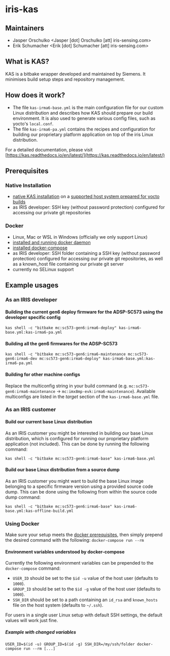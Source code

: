 # iris-kas

## Maintainers
- Jasper Orschulko <Jasper [dot] Orschulko [att] iris-sensing.com>
- Erik Schumacher <Erik [dot] Schumacher [att] iris-sensing.com>


## What is KAS?
KAS is a bitbake wrapper developed and maintained by Siemens.
It minimises build setup steps and repository management.


## How does it work?
- The file `kas-irma6-base.yml` is the main configuration file for our custom Linux distribution and describes how KAS should prepare our build environment. It is also used to generate various config files, such as yocto's `local.conf`.
- The file `kas-irma6-pa.yml` contains the recipes and configuration for building our proprietary platform application on top of the iris Linux distribution.

For a detailed documentation, please visit [https://kas.readthedocs.io/en/latest/](https://kas.readthedocs.io/en/latest/)

## Prerequisites
### Native Installation
- [native KAS installation](https://kas.readthedocs.io/en/latest/userguide.html#dependencies-installation) on a [supported host system prepared for yocto builds](https://www.yoctoproject.org/docs/3.1/mega-manual/mega-manual.html#brief-compatible-distro)
- as IRIS developer: SSH key (without password protection) configured for accessing our private git repositories

### Docker
- Linux, Mac or WSL in Windows (officially we only support Linux)
- [installed and running docker daemon](https://docs.docker.com/engine/install/)
- [installed docker-compose](https://docs.docker.com/compose/install/)
- as IRIS developer: SSH folder containing a SSH key (without password protection) configured for accessing our private git repositories, as well as a known_host file containing our private git server
- currently no SELinux support


## Example usages

### As an IRIS developer

#### Building the current gen6 deploy firmware for the ADSP-SC573 using the developer specific config
`kas shell -c "bitbake mc:sc573-gen6:irma6-deploy" kas-irma6-base.yml:kas-irma6-pa.yml`

#### Building all the gen6 firmwares for the ADSP-SC573
`kas shell -c "bitbake mc:sc573-gen6:irma6-maintenance mc:sc573-gen6:irma6-dev mc:sc573-gen6:irma6-deploy" kas-irma6-base.yml:kas-irma6-pa.yml`

#### Building for other machine configs
Replace the multiconfig string in your build command (e.g. `mc:sc573-gen6:irma6-maintenance` -> `mc:imx8mp-evk:irma6-maintenance`).
Available multiconfigs are listed in the *target* section of the `kas-irma6-base.yml` file.


### As an IRIS customer

#### Build our current base Linux distribution
As an IRIS customer you might be interested in building our base Linux distribution, which is configured for running our proprietary platform application (not included). This can be done by running the following command:

`kas shell -c "bitbake mc:sc573-gen6:irma6-base" kas-irma6-base.yml`

#### Build our base Linux distribution from a source dump
As an IRIS customer you might want to build the base Linux image belonging to a specific firmware version using a provided source code dump. This can be done using the following from within the source code dump command:

`kas shell -c "bitbake mc:sc573-gen6:irma6-base" kas-irma6-base.yml:kas-offline-build.yml`


### Using Docker

Make sure your setup meets the [docker prerequisites](#prerequisites), then simply prepend the desired command with the following:
`docker-compose run --rm `

#### Environment variables understood by docker-compose

Currently the following environment variables can be prepended to the `docker-compose` command:

- `USER_ID` should be set to the `$id -u` value of the host user (defaults to `1000`).
- `GROUP_ID` should be set to the `$id -g` value of the host user (defaults to `1000`).
- `SSH_DIR` should be set to a path containing an `id_rsa` and `known_hosts` file on the host system (defaults to `~/.ssh`).

For users in a single user Linux setup with default SSH settings, the default values will work just fine.

##### Example with changed variables

`USER_ID=$(id -u) GROUP_ID=$(id -g) SSH_DIR=/my/ssh/folder docker-compose run --rm [...]` 

